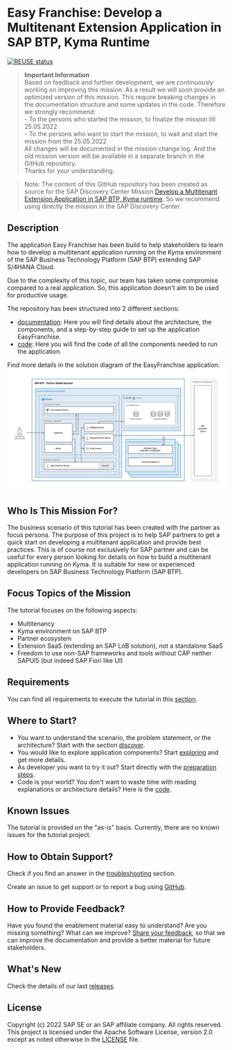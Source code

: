 # Easy Franchise: Develop a Multitenant Extension Application in SAP BTP, Kyma Runtime

[![REUSE status](https://api.reuse.software/badge/github.com/SAP-samples/btp-kyma-multitenant-extension)](https://api.reuse.software/info/github.com/SAP-samples/btp-kyma-multitenant-extension)

> **Important Information**  
Based on feedback and further development, we are continuously working on improving this mission. As a result we will soon provide an optimized version of this mission.
This require breaking changes in the documentation structure and some updates in the code. Therefore we strongly recommend:  
    - To the persons who started the mission, to finalize the mission till 25.05.2022  
    - To the persons who want to start the mission, to wait and start the mission from the 25.05.2022  
All changes will be documented in the mission change log. And the old mission version will be available in a separate branch in the GitHub repository.  
Thanks for your understanding.

> Note: The content of this GitHub repository has been created as source for the SAP Discovery Center Mission [Develop a Multitenant Extension Application in SAP BTP, Kyma runtime](https://discovery-center.cloud.sap/missiondetail/3683/3726/). So we recommend using directly the mission in the SAP Discovery Center.

## Description

The application Easy Franchise has been build to help stakeholders to learn how to develop a multitenant application running on the Kyma environment of the SAP Business Technology Platform (SAP BTP) extending SAP S/4HANA Cloud.

Due to the complexity of this topic, our team has taken some compromise compared to a real application. So, this application doesn't aim to be used for productive usage.

The repository has been structured into 2 different sections:
* [documentation](documentation/README.md): Here you will find details about the architecture, the components, and a step-by-step guide to set up the application EasyFranchise.
* [code](code/README.md): Here you will find the code of all the components needed to run the application.

Find more details in the solution diagram of the EasyFranchise application:
![](documentation/images/easyfranchise-diagrams/Slide4.jpeg)

## Who Is This Mission For?

The business scenario of this tutorial has been created with the partner as focus persona. The purpose of this project is to help SAP partners to get a quick start on developing a multitenant application and provide best practices.
This is of course not exclusively for SAP partner and can be useful for every person looking for details on how to build a multitenant application running on Kyma. It is suitable for new or experienced developers on SAP Business Technology Platform (SAP BTP).

## Focus Topics of the Mission

The tutorial focuses on the following aspects:
- Multitenancy
- Kyma environment on SAP BTP
- Partner ecosystem
- Extension SaaS (extending an SAP LoB solution), not a standalone SaaS
- Freedom to use non-SAP frameworks and tools without CAP neither SAPUI5 (but indeed SAP Fiori like UI)

## Requirements

You can find all requirements to execute the tutorial in this [section](documentation/discover/prerequisites/README.md).

## Where to Start?

* You want to understand the scenario, the problem statement, or the architecture? Start with the section [discover](documentation/discover/README.md).
* You would like to explore application components? Start [exploring](documentation/explore/README.md) and get more details.
* As developer you want to try it out? Start directly with the [preparation steps](documentation/prepare/README.md).
* Code is your world? You don't want to waste time with reading explanations or architecture details? Here is the [code](code/README.md).

## Known Issues

The tutorial is provided on the "as-is" basis. Currently, there are no known issues for the tutorial project.

## How to Obtain Support?

Check if you find an answer in the [troubleshooting](documentation/troubleshooting/README.md) section.

Create an issue to get support or to report a bug using [GitHub](https://github.com/SAP-samples/btp-kyma-multitenant-extension/issues/new/choose).

## How to Provide Feedback?

Have you found the enablement material easy to understand? Are you missing something? What can we improve? [Share your feedback](https://github.com/SAP-samples/btp-kyma-multitenant-extension/issues/new/choose), so that we can improve the documentation and provide a better material for future stakeholders.

## What's New

Check the details of our last [releases](documentation/discover/whats-new/README.md).

## License

Copyright (c) 2022 SAP SE or an SAP affiliate company. All rights reserved. This project is licensed under the Apache Software License, version 2.0 except as noted otherwise in the [LICENSE](LICENSES/Apache-2.0.txt) file.
